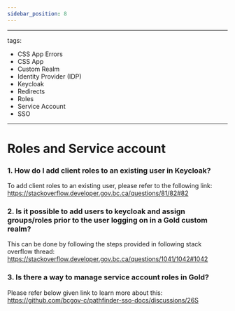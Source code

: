 ```yaml
---
sidebar_position: 8
---
```


---
tags:
  - CSS App Errors
  - CSS App
  - Custom Realm
  - Identity Provider (IDP)
  - Keycloak
  - Redirects
  - Roles
  - Service Account
  - SSO
---

# Roles and Service account

### 1. How do I add client roles to an existing user in Keycloak?
To add client roles to an existing user, please refer to the following link:
https://stackoverflow.developer.gov.bc.ca/questions/81/82#82 

### 2. Is it possible to add users to keycloak and assign groups/roles prior to the user logging on in a Gold custom realm?
This can be done by following the steps provided in following stack overflow thread:
https://stackoverflow.developer.gov.bc.ca/questions/1041/1042#1042

### 3. Is there a way to manage service account roles in Gold?
Please refer below given link to learn more about this:
https://github.com/bcgov-c/pathfinder-sso-docs/discussions/26S